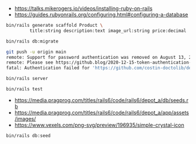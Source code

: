 - https://talks.mikerogers.io/videos/installing-ruby-on-rails
- https://guides.rubyonrails.org/configuring.html#configuring-a-database

```bash
bin/rails generate scaffold Product \
         title:string description:text image_url:string price:decimal
```

```bash
bin/rails db:migrate
```

```bash
git push -u origin main
remote: Support for password authentication was removed on August 13, 2021. Please use a personal access token instead.
remote: Please see https://github.blog/2020-12-15-token-authentication-requirements-for-git-operations/ for more information.
fatal: Authentication failed for 'https://github.com/costin-doctolib/depot.git/'
```

```bash
bin/rails server
```

```bash
bin/rails test
```

- https://media.pragprog.com/titles/rails6/code/rails6/depot_a/db/seeds.rb
- https://media.pragprog.com/titles/rails6/code/rails6/depot_a/app/assets/images/
- https://www.vexels.com/png-svg/preview/196935/simple-crystal-icon

```bash
bin/rails db:seed
```
